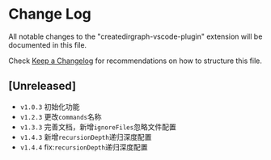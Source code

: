 # Change Log

All notable changes to the "createdirgraph-vscode-plugin" extension will be documented in this file.

Check [Keep a Changelog](http://keepachangelog.com/) for recommendations on how to structure this file.

## [Unreleased]

- `v1.0.3` 初始化功能
- `v1.2.3` 更改`commands`名称
- `v1.3.3` 完善文档，新增`ignoreFiles`忽略文件配置
- `v1.4.3` 新增`recursionDepth`递归深度配置
- `v1.4.4` fix:`recursionDepth`递归深度配置
